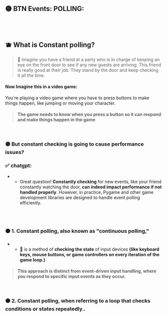 ## 🟡  BTN Events: POLLING:

<br>

<br>

## 🫐 What is Constant polling?

> 🧸 Imagine you have a friend at a party who is in charge of keeping an eye on the front door to see if any new guests are arriving. This friend is really good at their job. They stand by the door and keep checking it all the time.

#### Now Imagine this in a video game:

You're playing a video game where you have to press buttons to make things happen, like jumping or moving your character.

> #### The game needs to know when you press a button so it can respond and make things happen in the game


<br>

### 🟣 But constant checking is going to cause performance issues?

### ✅  chatgpt:

- - Great question! **Constantly checking** for new events, like your friend constantly watching the door, **can indeed impact performance if not handled properly**. However, in practice, Pygame and other game development libraries are designed to handle event polling efficiently.

<br>
<br>

### 🟠 1. Constant polling, also known as "continuous polling,"

- - 📌  is a method of **checking the state** of input devices **(like keyboard keys, mouse buttons, or game controllers on every iteration of the game loop.)**

> #### This approach is distinct from event-driven input handling, where you respond to specific input events as they occur.

<br>

### 🟠 2. Constant polling, when referring to a loop that checks conditions or states repeatedly..
